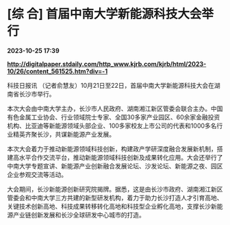 # [综 合] 首届中南大学新能源科技大会举行

**2023-10-25 17:39**

**http://digitalpaper.stdaily.com/http_www.kjrb.com/kjrb/html/2023-10/26/content_561525.htm?div=-1**

 科技日报讯 （记者俞慧友）10月21日至22日，首届中南大学新能源科技大会在湖南省长沙市举行。

 本次大会由中南大学主办，长沙市人民政府、湖南湘江新区管委会联合主办。中国有色金属工业协会、行业领域院士专家、全国30多家产业园区、60余家金融投资机构、比亚迪等新能源领域头部企业、100多家校友上市公司的代表和1000多名行业精英齐聚长沙，共谋新能源产业发展。

 本次大会着力于推动新能源领域科技创新，构建政产学研深度融合发展新机制，搭建高水平合作交流平台，推动新能源领域科技创新及成果转化应用。大会还举行了中南大学专题宣讲、新能源产业创新融合发展论坛、沙发论坛、新能源之夜、园区企业参观交流等活动。

 大会期间，长沙新能源创新研究院揭牌。据悉，这是由长沙市政府、湖南湘江新区管委会和中南大学三方共建的新型研发机构，着力于助力长沙打造人才引育高地、关键技术创新高地、科技成果转移转化高地和科技型企业孵化高地，支撑长沙新能源产业链创新发展和长沙全球研发中心城市的打造。